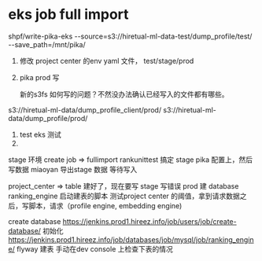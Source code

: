# eks job full import

shpf/write-pika-eks
--source=s3://hiretual-ml-data-test/dump_profile/test/ --save_path=/mnt/pika/


1. 修改 project center 的env yaml 文件， test/stage/prod
2. pika prod 写

    新的s3fs 如何写的问题？不然没办法确认已经写入的文件都有哪些。


s3://hiretual-ml-data/dump_profile_client/prod/
s3://hiretual-ml-data/dump_profile/prod/


1. test eks 测试
2. 


stage 环境 create job => fullimport rankunittest 搞定
stage pika 配置上，然后写数据
miaoyan 导出stage 数据
等待写入


project_center => table 建好了，现在要写
stage 写错误
prod 建 database ranking_engine
启动建表的脚本
测试project center 的阈值，拿到请求数据之后，写脚本，请求（profile engine, embedding engine)


create database
https://jenkins.prod1.hireez.info/job/users/job/create-database/
初始化
https://jenkins.prod1.hireez.info/job/databases/job/mysql/job/ranking_engine/
flyway 建表
手动在dev console 上检查下表的情况
